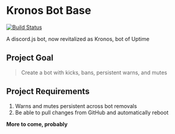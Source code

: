 # Kronos Bot Base
[![Build Status](http://kronos.devosmium.xyz:8080/job/Kronos%20Base/badge/icon)](http://kronos.devosmium.xyz:8080/job/Kronos%20Base/)

A discord.js bot, now revitalized as Kronos, bot of Uptime

## Project Goal
> Create a bot with kicks, bans, persistent warns, and mutes

## Project Requirements
1. Warns and mutes persistent across bot removals
2. Be able to pull changes from GitHub and automatically reboot

**More to come, probably**